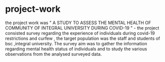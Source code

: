 # project-work
the project work was " A STUDY TO ASSESS THE MENTAL HEALTH OF COMMUNITY OF INTEGRAL UNIVERSITY DURING COVID-19 " - the project consisted survey regarding the experience of individuals during covid-19 restrictions and curfew , the target population was the staff and students of bsc ,integral university. The survey aim was to gather the information regarding mental health status of individuals and to study the various observations from the analysed surveyed data.
